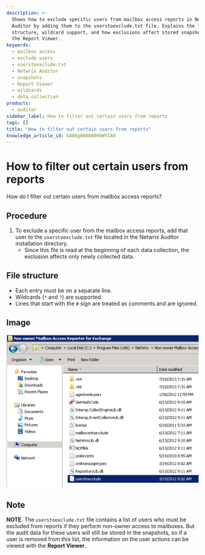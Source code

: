 ```yaml
---
description: >-
  Shows how to exclude specific users from mailbox access reports in Netwrix
  Auditor by adding them to the userstoexclude.txt file. Explains the file
  structure, wildcard support, and how exclusions affect stored snapshots and
  the Report Viewer.
keywords:
  - mailbox access
  - exclude users
  - userstoexclude.txt
  - Netwrix Auditor
  - snapshots
  - Report Viewer
  - wildcards
  - data collection
products:
  - auditor
sidebar_label: How to filter out certain users from reports
tags: []
title: "How to filter out certain users from reports"
knowledge_article_id: kA00g000000H9WYCA0
---
```


# How to filter out certain users from reports

How do I filter out certain users from mailbox access reports?

## Procedure

1. To exclude a specific user from the mailbox access reports, add that user to the `userstoexclude.txt` file located in the Netwrix Auditor installation directory.
   - Since this file is read at the beginning of each data collection, the exclusion affects only newly collected data.

## File structure

- Each entry must be on a separate line.
- Wildcards (`*` and `?`) are supported.
- Lines that start with the `#` sign are treated as comments and are ignored.

## Image

![User-added image](images/ka04u000000HcPk_0EM7000000054Bf.png)

## Note

**NOTE.** The `userstoexclude.txt` file contains a list of users who must be excluded from reports if they perform non-owner access to mailboxes. But the audit data for these users will still be stored in the snapshots, so if a user is removed from this list, the information on the user actions can be viewed with the **Report Viewer**.
